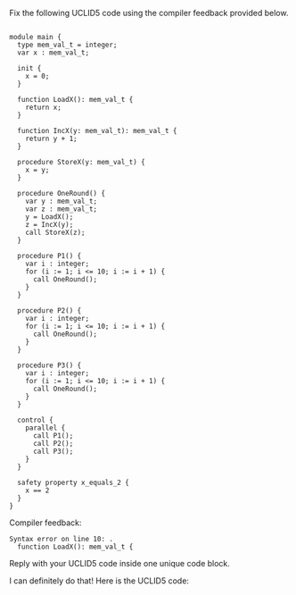 
Fix the following UCLID5 code using the compiler feedback provided below.

```

module main {
  type mem_val_t = integer;
  var x : mem_val_t;
  
  init {
    x = 0;
  }

  function LoadX(): mem_val_t {
    return x;
  }

  function IncX(y: mem_val_t): mem_val_t {
    return y + 1;
  }

  procedure StoreX(y: mem_val_t) {
    x = y;
  }

  procedure OneRound() {
    var y : mem_val_t;
    var z : mem_val_t;
    y = LoadX();
    z = IncX(y);
    call StoreX(z);
  }

  procedure P1() {
    var i : integer;
    for (i := 1; i <= 10; i := i + 1) {
      call OneRound();
    }
  }

  procedure P2() {
    var i : integer;
    for (i := 1; i <= 10; i := i + 1) {
      call OneRound();
    }
  }
  
  procedure P3() {
    var i : integer;
    for (i := 1; i <= 10; i := i + 1) {
      call OneRound();
    }
  }

  control {
    parallel {
      call P1();
      call P2();
      call P3();
    }
  }

  safety property x_equals_2 {
    x == 2
  }
}
```

Compiler feedback:

```
Syntax error on line 10: .
  function LoadX(): mem_val_t {

```
Reply with your UCLID5 code inside one unique code block.

I can definitely do that! Here is the UCLID5 code:
```
